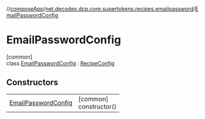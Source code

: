 //[composeApp](../../../index.md)/[net.decodex.dcp.core.supertokens.recipes.emailpassword](../index.md)/[EmailPasswordConfig](index.md)

# EmailPasswordConfig

[common]\
class [EmailPasswordConfig](index.md) : [RecipeConfig](../../net.decodex.dcp.core.supertokens.recipes/-recipe-config/index.md)

## Constructors

| | |
|---|---|
| [EmailPasswordConfig](-email-password-config.md) | [common]<br>constructor() |
